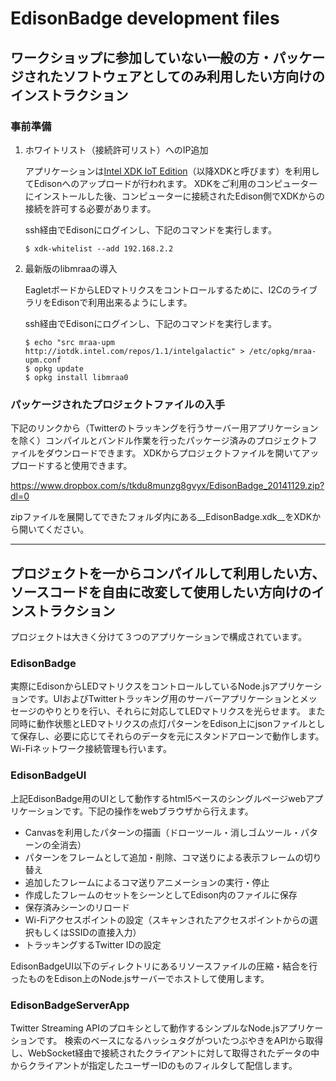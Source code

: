 EdisonBadge development files
=============================


## ワークショップに参加していない一般の方・パッケージされたソフトウェアとしてのみ利用したい方向けのインストラクション

### 事前準備

1. ホワイトリスト（接続許可リスト）へのIP追加

    アプリケーションは[Intel XDK IoT Edition](https://software.intel.com/en-us/html5/xdk-iot)（以降XDKと呼びます）を利用してEdisonへのアップロードが行われます。
    XDKをご利用のコンピューターにインストールした後、コンピューターに接続されたEdison側でXDKからの接続を許可する必要があります。

    ssh経由でEdisonにログインし、下記のコマンドを実行します。

    ```shellscript
    $ xdk-whitelist --add 192.168.2.2
    ```

2. 最新版のlibmraaの導入

    EagletボードからLEDマトリクスをコントロールするために、I2CのライブラリをEdisonで利用出来るようにします。

    ssh経由でEdisonにログインし、下記のコマンドを実行します。

    ```shellscript
    $ echo "src mraa-upm http://iotdk.intel.com/repos/1.1/intelgalactic" > /etc/opkg/mraa-upm.conf
    $ opkg update
    $ opkg install libmraa0
    ```


### パッケージされたプロジェクトファイルの入手

下記のリンクから（Twitterのトラッキングを行うサーバー用アプリケーションを除く）コンパイルとバンドル作業を行ったパッケージ済みのプロジェクトファイルをダウンロードできます。
XDKからプロジェクトファイルを開いてアップロードすると使用できます。

https://www.dropbox.com/s/tkdu8munzg8gvyx/EdisonBadge_20141129.zip?dl=0

zipファイルを展開してできたフォルダ内にある__EdisonBadge.xdk__をXDKから開いてください。


-------------------------------------------------------------------------------


## プロジェクトを一からコンパイルして利用したい方、ソースコードを自由に改変して使用したい方向けのインストラクション

プロジェクトは大きく分けて３つのアプリケーションで構成されています。

### EdisonBadge

実際にEdisonからLEDマトリクスをコントロールしているNode.jsアプリケーションです。UIおよびTwitterトラッキング用のサーバーアプリケーションとメッセージのやりとりを行い、それらに対応してLEDマトリクスを光らせます。
また同時に動作状態とLEDマトリクスの点灯パターンをEdison上にjsonファイルとして保存し、必要に応じてそれらのデータを元にスタンドアローンで動作します。
Wi-Fiネットワーク接続管理も行います。

### EdisonBadgeUI

上記EdisonBadge用のUIとして動作するhtml5ベースのシングルページwebアプリケーションです。下記の操作をwebブラウザから行えます。

* Canvasを利用したパターンの描画（ドローツール・消しゴムツール・パターンの全消去）
* パターンをフレームとして追加・削除、コマ送りによる表示フレームの切り替え
* 追加したフレームによるコマ送りアニメーションの実行・停止
* 作成したフレームのセットをシーンとしてEdison内のファイルに保存
* 保存済みシーンのリロード
* Wi-Fiアクセスポイントの設定（スキャンされたアクセスポイントからの選択もしくはSSIDの直接入力）
* トラッキングするTwitter IDの設定

EdisonBadgeUI以下のディレクトリにあるリソースファイルの圧縮・結合を行ったものをEdison上のNode.jsサーバーでホストして使用します。

### EdisonBadgeServerApp

Twitter Streaming APIのプロキシとして動作するシンプルなNode.jsアプリケーションです。
検索のベースになるハッシュタグがついたつぶやきをAPIから取得し、WebSocket経由で接続されたクライアントに対して取得されたデータの中からクライアントが指定したユーザーIDのものフィルタして配信します。
